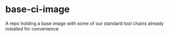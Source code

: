 # base-ci-image
A repo holding a base image with some of our standard tool chains already installed for convenience
